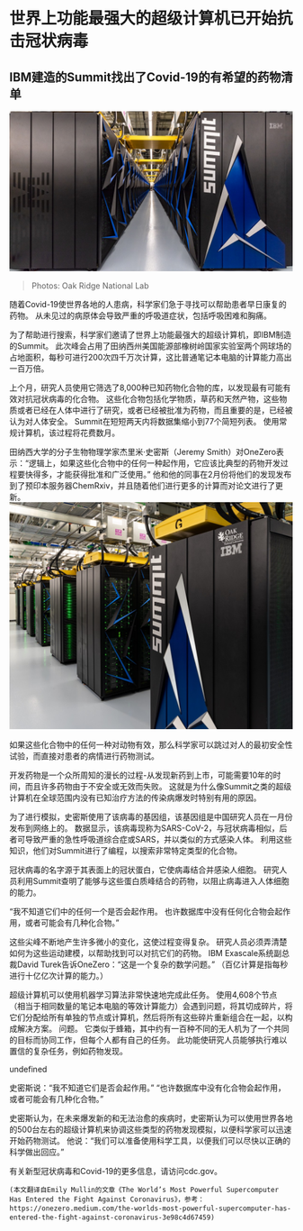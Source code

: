 # 世界上功能最强大的超级计算机已开始抗击冠状病毒
## IBM建造的Summit找出了Covid-19的有希望的药物清单
![Photos: Oak Ridge National Lab](1!ZhNlUyY3w8QIZ42b0X31BA.jpeg)
> Photos: Oak Ridge National Lab


随着Covid-19使世界各地的人患病，科学家们急于寻找可以帮助患者早日康复的药物。 从未见过的病原体会导致严重的呼吸道症状，包括呼吸困难和胸痛。

为了帮助进行搜索，科学家们邀请了世界上功能最强大的超级计算机，即IBM制造的Summit。 此次峰会占用了田纳西州美国能源部橡树岭国家实验室两个网球场的占地面积，每秒可进行200次四千万次计算，这比普通笔记本电脑的计算能力高出一百万倍。

上个月，研究人员使用它筛选了8,000种已知药物化合物的库，以发现最有可能有效对抗冠状病毒的化合物。 这些化合物包括化学物质，草药和天然产物，这些物质或者已经在人体中进行了研究，或者已经被批准为药物，而且重要的是，已经被认为对人体安全。 Summit在短短两天内将数据集缩小到77个简短列表。 使用常规计算机，该过程将花费数月。

田纳西大学的分子生物物理学家杰里米·史密斯（Jeremy Smith）对OneZero表示：“逻辑上，如果这些化合物中的任何一种起作用，它应该比典型的药物开发过程要快得多，才能获得批准和广泛使用。” 他和他的同事在2月份将他们的发现发布到了预印本服务器ChemRxiv，并且随着他们进行更多的计算而对论文进行了更新。
![](1!T-wvXZKVJaVqh6BELPHXGw.jpeg)

如果这些化合物中的任何一种对动物有效，那么科学家可以跳过对人的最初安全性试验，而直接对患者的病情进行药物测试。

开发药物是一个众所周知的漫长的过程-从发现新药到上市，可能需要10年的时间，而且许多药物由于不安全或无效而失败。 这就是为什么像Summit之类的超级计算机在全球范围内没有已知治疗方法的传染病爆发时特别有用的原因。

为了进行模拟，史密斯使用了该病毒的基因组，该基因组是中国研究人员在一月份发布到网络上的。 数据显示，该病毒现称为SARS-CoV-2，与冠状病毒相似，后者可导致严重的急性呼吸道综合症或SARS，并以类似的方式感染人体。 利用这些知识，他们对Summit进行了编程，以搜索非常特定类型的化合物。

冠状病毒的名字源于其表面上的冠状蛋白，它使病毒结合并感染人细胞。 研究人员利用Summit查明了能够与这些蛋白质峰结合的药物，以阻止病毒进入人体细胞的能力。

“我不知道它们中的任何一个是否会起作用。 也许数据库中没有任何化合物会起作用，或者可能会有几种化合物。”

这些尖峰不断地产生许多微小的变化，这使过程变得复杂。 研究人员必须弄清楚如何为这些运动建模，以帮助找到可以对抗它们的药物。 IBM Exascale系统副总裁David Turek告诉OneZero：“这是一个复杂的数学问题。” （百亿计算是指每秒进行十亿亿次计算的能力。）

超级计算机可以使用机器学习算法非常快速地完成此任务。 使用4,608个节点（相当于相同数量的笔记本电脑的等效计算能力）会遇到问题，将其切成碎片，将它们分配给所有单独的节点或计算机，然后将所有这些碎片重新组合在一起，以构成解决方案。 问题。 它类似于蜂箱，其中约有一百种不同的无人机为了一个共同的目标而协同工作，但每个人都有自己的任务。 此功能使研究人员能够执行难以置信的复杂任务，例如药物发现。

undefined

史密斯说：“我不知道它们是否会起作用。” “也许数据库中没有化合物会起作用，或者可能会有几种化合物。”

史密斯认为，在未来爆发新的和无法治愈的疾病时，史密斯认为可以使用世界各地的500台左右的超级计算机来协调这些类型的药物发现模拟，以便科学家可以迅速开始药物测试。 他说：“我们可以准备使用科学工具，以便我们可以尽快以正确的科学做出回应。”

有关新型冠状病毒和Covid-19的更多信息，请访问cdc.gov。
```
(本文翻译自Emily Mullin的文章《The World’s Most Powerful Supercomputer Has Entered the Fight Against Coronavirus》，参考：https://onezero.medium.com/the-worlds-most-powerful-supercomputer-has-entered-the-fight-against-coronavirus-3e98c4d67459)
```

